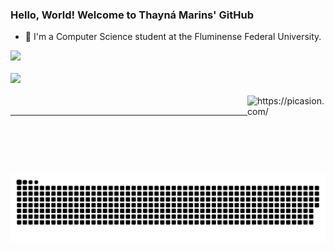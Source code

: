 ### Hello, World! Welcome to Thayná Marins' GitHub

- 🌱 I'm a Computer Science student at the Fluminense Federal University.  

<div>
  <a href="https://github.com/thaynamarinss">
<!--     <img height="180em" src="https://github-readme-stats.vercel.app/api?username=thaynamarinss&show_icons=true&theme=dark&include_all_commits=true&count_private=true"/> -->
        <img height="180em" src="https://github-readme-stats.vercel.app/api/top-langs/?username=thaynamarinss&layout-compact&langs_count=16&theme=dark"/>    
</div>
<br>
 <a href="https://www.linkedin.com/in/thaynamarinss/" targer="_blank"><img src="https://img.shields.io/badge/LinkedIn-0077B5?style=for-the-badge&logo=linkedin&logoColor=white" targer="_blank"></a>
  
  <div style="display: inline_block"><br>    
   <img align="right" src="https://i.picasion.com/pic92/839d5f8c1f5516cd286f66201b8a1587.gif" width="125" height="125" border="0" alt="https://picasion.com/" /></a><br /><a href="https://picasion.com/">
 </div> 
 
<hr></hr>

 <!---!-https://i.picasion.com/pic91/56e67275882f9ba2be3b2c9073f3a0a0.gif--->
  <!--[https://i.picasion.com/pic92/839d5f8c1f5516cd286f66201b8a1587.gif](https://i.picasion.com/pic92/05e404ebabd7de39852e39e514457fbb.gif)-->
  <div>
 
    
  ![Snake animation](https://github.com/thaynamarinss/thaynamarinss/blob/output/github-contribution-grid-snake.svg)
  </div>
